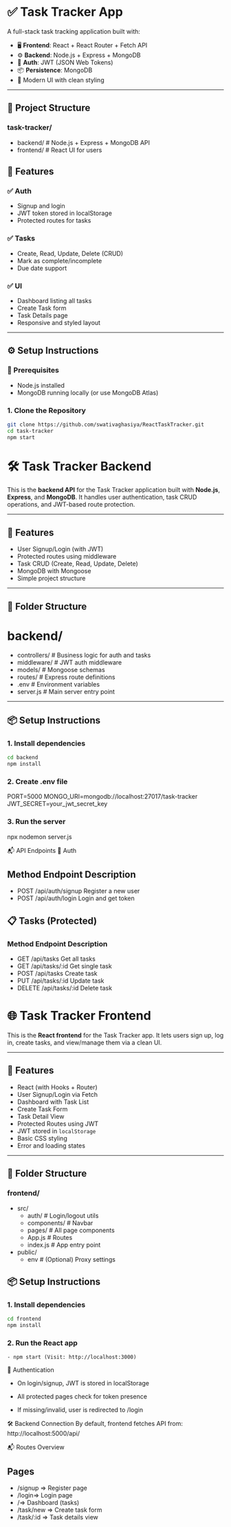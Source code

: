 # ✅ Task Tracker App

A full-stack task tracking application built with:

- 🖥️ **Frontend**: React + React Router + Fetch API
- ⚙️ **Backend**: Node.js + Express + MongoDB
- 🔐 **Auth**: JWT (JSON Web Tokens)
- 📦 **Persistence**: MongoDB
- 💅 Modern UI with clean styling

---

## 📁 Project Structure

### task-tracker/

- backend/ # Node.js + Express + MongoDB API
- frontend/ # React UI for users

## 🚀 Features

### ✅ Auth

- Signup and login
- JWT token stored in localStorage
- Protected routes for tasks

### ✅ Tasks

- Create, Read, Update, Delete (CRUD)
- Mark as complete/incomplete
- Due date support

### ✅ UI

- Dashboard listing all tasks
- Create Task form
- Task Details page
- Responsive and styled layout

---

## ⚙️ Setup Instructions

### 🔹 Prerequisites

- Node.js installed
- MongoDB running locally (or use MongoDB Atlas)

### 1. Clone the Repository

```bash
git clone https://github.com/swativaghasiya/ReactTaskTracker.git
cd task-tracker
npm start
```

# 🛠️ Task Tracker Backend

This is the **backend API** for the Task Tracker application built with **Node.js**, **Express**, and **MongoDB**. It handles user authentication, task CRUD operations, and JWT-based route protection.

---

## 🚀 Features

- User Signup/Login (with JWT)
- Protected routes using middleware
- Task CRUD (Create, Read, Update, Delete)
- MongoDB with Mongoose
- Simple project structure

---

## 📁 Folder Structure

# backend/

- controllers/ # Business logic for auth and tasks
- middleware/ # JWT auth middleware
- models/ # Mongoose schemas
- routes/ # Express route definitions
- .env # Environment variables
- server.js # Main server entry point

---

## 📦 Setup Instructions

### 1. Install dependencies

```bash
cd backend
npm install

```

### 2. Create .env file

PORT=5000
MONGO_URI=mongodb://localhost:27017/task-tracker
JWT_SECRET=your_jwt_secret_key

### 3. Run the server

npx nodemon server.js

📬 API Endpoints
🔐 Auth

## Method Endpoint Description

- POST /api/auth/signup Register a new user
- POST /api/auth/login Login and get token

## 📋 Tasks (Protected)

### Method Endpoint Description

- GET /api/tasks Get all tasks
- GET /api/tasks/:id Get single task
- POST /api/tasks Create task
- PUT /api/tasks/:id Update task
- DELETE /api/tasks/:id Delete task

# 🌐 Task Tracker Frontend

This is the **React frontend** for the Task Tracker app. It lets users sign up, log in, create tasks, and view/manage them via a clean UI.

---

## 🚀 Features

- React (with Hooks + Router)
- User Signup/Login via Fetch
- Dashboard with Task List
- Create Task Form
- Task Detail View
- Protected Routes using JWT
- JWT stored in `localStorage`
- Basic CSS styling
- Error and loading states

---

## 📁 Folder Structure

### frontend/

- src/
  - auth/ # Login/logout utils
  - components/ # Navbar
  - pages/ # All page components
  - App.js # Routes
  - index.js # App entry point
- public/
  - env # (Optional) Proxy settings

## 📦 Setup Instructions

### 1. Install dependencies

```bash
cd frontend
npm install
```

### 2. Run the React app

    - npm start (Visit: http://localhost:3000)

🔐 Authentication

- On login/signup, JWT is stored in localStorage

- All protected pages check for token presence

- If missing/invalid, user is redirected to /login

🛠️ Backend Connection
By default, frontend fetches API from: http://localhost:5000/api/

📬 Routes Overview

## Pages

- /signup => Register page
- /login=> Login page
- /=> Dashboard (tasks)
- /task/new => Create task form
- /task/:id => Task details view
